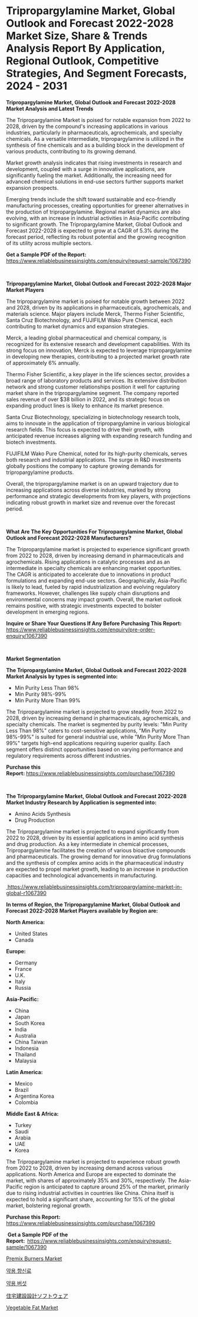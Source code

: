 <p><h1>Tripropargylamine Market, Global Outlook and Forecast 2022-2028 Market Size, Share & Trends Analysis Report By Application, Regional Outlook, Competitive Strategies, And Segment Forecasts, 2024 - 2031</h1></p><p><strong>Tripropargylamine Market, Global Outlook and Forecast 2022-2028 Market Analysis and Latest Trends</strong></p>
<p><p>The Tripropargylamine Market is poised for notable expansion from 2022 to 2028, driven by the compound's increasing applications in various industries, particularly in pharmaceuticals, agrochemicals, and specialty chemicals. As a versatile intermediate, tripropargylamine is utilized in the synthesis of fine chemicals and as a building block in the development of various products, contributing to its growing demand.</p><p>Market growth analysis indicates that rising investments in research and development, coupled with a surge in innovative applications, are significantly fueling the market. Additionally, the increasing need for advanced chemical solutions in end-use sectors further supports market expansion prospects.</p><p>Emerging trends include the shift toward sustainable and eco-friendly manufacturing processes, creating opportunities for greener alternatives in the production of tripropargylamine. Regional market dynamics are also evolving, with an increase in industrial activities in Asia-Pacific contributing to significant growth. The Tripropargylamine Market, Global Outlook and Forecast 2022-2028 is expected to grow at a CAGR of 5.3% during the forecast period, reflecting its robust potential and the growing recognition of its utility across multiple sectors.</p></p>
<p><strong>Get a Sample PDF of the Report:&nbsp;</strong> <a href="https://www.reliablebusinessinsights.com/enquiry/request-sample/1067390">https://www.reliablebusinessinsights.com/enquiry/request-sample/1067390</a></p>
<p>&nbsp;</p>
<p><strong>Tripropargylamine Market, Global Outlook and Forecast 2022-2028 Major Market Players</strong></p>
<p><p>The tripropargylamine market is poised for notable growth between 2022 and 2028, driven by its applications in pharmaceuticals, agrochemicals, and materials science. Major players include Merck, Thermo Fisher Scientific, Santa Cruz Biotechnology, and FUJIFILM Wako Pure Chemical, each contributing to market dynamics and expansion strategies.</p><p>Merck, a leading global pharmaceutical and chemical company, is recognized for its extensive research and development capabilities. With its strong focus on innovation, Merck is expected to leverage tripropargylamine in developing new therapies, contributing to a projected market growth rate of approximately 6% annually.</p><p>Thermo Fisher Scientific, a key player in the life sciences sector, provides a broad range of laboratory products and services. Its extensive distribution network and strong customer relationships position it well for capturing market share in the tripropargylamine segment. The company reported sales revenue of over $38 billion in 2022, and its strategic focus on expanding product lines is likely to enhance its market presence.</p><p>Santa Cruz Biotechnology, specializing in biotechnology research tools, aims to innovate in the application of tripropargylamine in various biological research fields. This focus is expected to drive their growth, with anticipated revenue increases aligning with expanding research funding and biotech investments.</p><p>FUJIFILM Wako Pure Chemical, noted for its high-purity chemicals, serves both research and industrial applications. The surge in R&D investments globally positions the company to capture growing demands for tripropargylamine products.</p><p>Overall, the tripropargylamine market is on an upward trajectory due to increasing applications across diverse industries, marked by strong performance and strategic developments from key players, with projections indicating robust growth in market size and revenue over the forecast period.</p></p>
<p>&nbsp;</p>
<p><strong>What Are The Key Opportunities For Tripropargylamine Market, Global Outlook and Forecast 2022-2028 Manufacturers?</strong></p>
<p><p>The Tripropargylamine market is projected to experience significant growth from 2022 to 2028, driven by increasing demand in pharmaceuticals and agrochemicals. Rising applications in catalytic processes and as an intermediate in specialty chemicals are enhancing market opportunities. The CAGR is anticipated to accelerate due to innovations in product formulations and expanding end-use sectors. Geographically, Asia-Pacific is likely to lead, fueled by rapid industrialization and evolving regulatory frameworks. However, challenges like supply chain disruptions and environmental concerns may impact growth. Overall, the market outlook remains positive, with strategic investments expected to bolster development in emerging regions.</p></p>
<p><strong>Inquire or Share Your Questions If Any Before Purchasing This Report:</strong> <a href="https://www.reliablebusinessinsights.com/enquiry/pre-order-enquiry/1067390">https://www.reliablebusinessinsights.com/enquiry/pre-order-enquiry/1067390</a></p>
<p>&nbsp;</p>
<p><strong>Market Segmentation</strong></p>
<p><strong>The Tripropargylamine Market, Global Outlook and Forecast 2022-2028 Market Analysis by types is segmented into:</strong></p>
<p><ul><li>Min Purity Less Than 98%</li><li>Min Purity 98%-99%</li><li>Min Purity More Than 99%</li></ul></p>
<p><p>The Tripropargylamine market is projected to grow steadily from 2022 to 2028, driven by increasing demand in pharmaceuticals, agrochemicals, and specialty chemicals. The market is segmented by purity levels: "Min Purity Less Than 98%" caters to cost-sensitive applications, "Min Purity 98%-99%" is suited for general industrial use, while "Min Purity More Than 99%" targets high-end applications requiring superior quality. Each segment offers distinct opportunities based on varying performance and regulatory requirements across different industries.</p></p>
<p><strong>Purchase this Report:&nbsp;</strong><a href="https://www.reliablebusinessinsights.com/purchase/1067390">https://www.reliablebusinessinsights.com/purchase/1067390</a></p>
<p>&nbsp;</p>
<p><strong>The Tripropargylamine Market, Global Outlook and Forecast 2022-2028 Market Industry Research by Application is segmented into:</strong></p>
<p><ul><li>Amino Acids Synthesis</li><li>Drug Production</li></ul></p>
<p><p>The Tripropargylamine market is projected to expand significantly from 2022 to 2028, driven by its essential applications in amino acid synthesis and drug production. As a key intermediate in chemical processes, Tripropargylamine facilitates the creation of various bioactive compounds and pharmaceuticals. The growing demand for innovative drug formulations and the synthesis of complex amino acids in the pharmaceutical industry are expected to propel market growth, leading to an increase in production capacities and technological advancements in manufacturing.</p></p>
<p><a href="https://www.reliablebusinessinsights.com/tripropargylamine-market-in-global-r1067390">&nbsp;https://www.reliablebusinessinsights.com/tripropargylamine-market-in-global-r1067390</a></p>
<p><strong>In terms of Region, the Tripropargylamine Market, Global Outlook and Forecast 2022-2028 Market Players available by Region are:</strong></p>
<p>
    <p> <strong> North America: </strong>
        <ul>
            <li>United States</li>
            <li>Canada</li>
        </ul>
        </p> 
    <p> <strong> Europe: </strong>
        <ul>
            <li>Germany</li>
            <li>France</li>
            <li>U.K.</li>
            <li>Italy</li>
            <li>Russia</li>
        </ul>
        </p> 
    <p> <strong> Asia-Pacific: </strong>
        <ul>
            <li>China</li>
            <li>Japan</li>
            <li>South Korea</li>
            <li>India</li>
            <li>Australia</li>
            <li>China Taiwan</li>
            <li>Indonesia</li>
            <li>Thailand</li>
            <li>Malaysia</li>
        </ul>
        </p> 
    <p> <strong> Latin America: </strong>
        <ul>
            <li>Mexico</li>
            <li>Brazil</li>
            <li>Argentina Korea</li>
            <li>Colombia</li>
        </ul>
        </p> 
    <p> <strong> Middle East & Africa: </strong>
        <ul>
            <li>Turkey</li>
            <li>Saudi</li>
            <li>Arabia</li>
            <li>UAE</li>
            <li>Korea</li>
        </ul>
    </p>
    </p>
<p><p>The Tripropargylamine market is projected to experience robust growth from 2022 to 2028, driven by increasing demand across various applications. North America and Europe are expected to dominate the market, with shares of approximately 35% and 30%, respectively. The Asia-Pacific region is anticipated to capture around 25% of the market, primarily due to rising industrial activities in countries like China. China itself is expected to hold a significant share, accounting for 15% of the global market, bolstering regional growth.</p></p>
<p><strong>Purchase this Report: </strong><a href="https://www.reliablebusinessinsights.com/purchase/1067390">https://www.reliablebusinessinsights.com/purchase/1067390</a></p>
<p>&nbsp;<strong>Get a Sample PDF of the Report:&nbsp;&nbsp;</strong><a href="https://www.reliablebusinessinsights.com/enquiry/request-sample/1067390">https://www.reliablebusinessinsights.com/enquiry/request-sample/1067390</a></p>
<p><strong></strong></p>
<p><p><a href="https://www.linkedin.com/pulse/deep-dive-premix-burners-market-itstrends-segmentation-competitive-ojp5e?trackingId=x0lMZM6GR%2FqAfZGKwWvSxQ%3D%3D">Premix Burners Market</a></p><p><a href="https://medium.com/@kacrimipp/%ED%95%9C%EC%95%BD%EC%9E%AC-%EC%82%B0%EC%97%85-%EB%B6%80%EB%AC%B8-2024%EB%85%84%EB%B6%80%ED%84%B0-2031%EB%85%84%EA%B9%8C%EC%A7%80%EC%9D%98-%EC%8B%A0%EA%B8%B0%EC%88%A0-%EB%B0%8F-%EC%8B%9C%EC%9E%A5-%EC%98%81%ED%96%A5-%EC%98%88%EC%B8%A1-dcf060ecd4df">약용 향신료</a></p><p><a href="https://medium.com/@kacrimipp/%EC%A0%84%EB%9E%B5%EC%A0%81-%EC%8B%9C%EC%9E%A5-%ED%86%B5%EC%B0%B0%EB%A0%A5-%EA%B8%80%EB%A1%9C%EB%B2%8C-%EC%95%BD%EC%9A%A9-%EB%B2%84%EC%84%AF-%EC%8B%9C%EC%9E%A5-%ED%99%98%EA%B2%BD-%ED%83%90%EC%83%89-2024-2031-e0c34ea247c6">약용 버섯</a></p><p><a href="https://medium.com/@ryanmarc1930/%E6%AC%A1%E3%81%AE%E6%96%87%E7%AB%A0%E3%82%92%E6%97%A5%E6%9C%AC%E8%AA%9E%E3%81%AB%E7%BF%BB%E8%A8%B3%E3%81%97%E3%81%A6%E3%81%8F%E3%81%A0%E3%81%95%E3%81%84-%E5%9C%B0%E7%90%83%E8%A6%8F%E6%A8%A1%E3%81%AE%E3%83%9B%E3%83%BC%E3%83%A0%E5%BB%BA%E8%A8%AD%E8%A8%AD%E8%A8%88%E3%82%BD%E3%83%95%E3%83%88%E3%82%A6%E3%82%A7%E3%82%A2%E5%B8%82%E5%A0%B4%E3%81%AE%E7%8A%B6%E6%B3%81-2024%E5%B9%B4-2031%E5%B9%B4-%E3%81%A8%E5%9C%B0%E5%9F%9F-%E8%A3%BD%E5%93%81-%E3%82%A8%E3%83%B3%E3%83%89%E3%83%A6%E3%83%BC%E3%82%B9%E5%88%A5%E3%81%AE%E4%BA%88%E6%B8%AC-02ec44dabd04">住宅建設設計ソフトウェア</a></p><p><a href="https://www.linkedin.com/pulse/global-vegetable-fat-market-exploring-share-trends-future-l17se?trackingId=Q2McRRDAQUiOxNd%2BpMQbdw%3D%3D">Vegetable Fat Market</a></p></p>